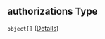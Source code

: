 ## authorizations Type

`object[]` ([Details](btpsa-usecase-properties-services-items-allof-1-then-allof-41-then-allof-4-then-properties-parameters-properties-data-properties-filecontainer-properties-authorizations-items.md))
